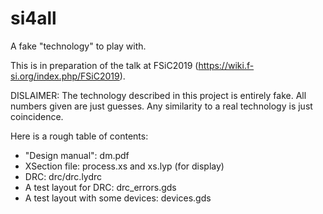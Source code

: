 # si4all

A fake "technology" to play with. 

This is in preparation of the talk at FSiC2019 (https://wiki.f-si.org/index.php/FSiC2019).

DISLAIMER: The technology described in this project is 
entirely fake. All numbers given are just guesses. Any similarity
to a real technology is just coincidence.

Here is a rough table of contents:

* "Design manual": dm.pdf
* XSection file: process.xs and xs.lyp (for display)
* DRC: drc/drc.lydrc
* A test layout for DRC: drc_errors.gds
* A test layout with some devices: devices.gds

